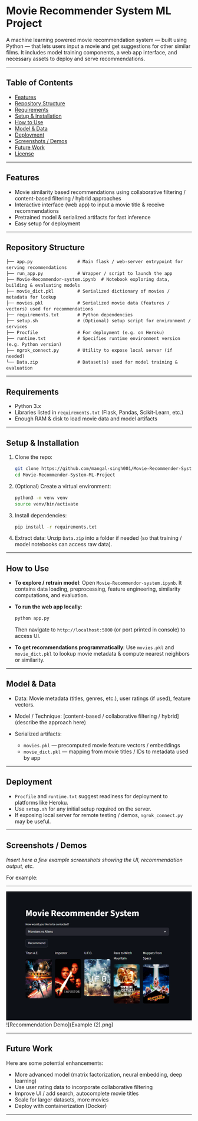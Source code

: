 # Movie Recommender System ML Project

A machine learning powered movie recommendation system — built using Python — that lets users input a movie and get suggestions for other similar films. It includes model training components, a web app interface, and necessary assets to deploy and serve recommendations.

---

## Table of Contents

* [Features](#features)
* [Repository Structure](#repository-structure)
* [Requirements](#requirements)
* [Setup & Installation](#setup--installation)
* [How to Use](#how-to-use)
* [Model & Data](#model--data)
* [Deployment](#deployment)
* [Screenshots / Demos](#screenshots--demos)
* [Future Work](#future-work)
* [License](#license)

---

## Features

* Movie similarity based recommendations using collaborative filtering / content-based filtering / hybrid approaches
* Interactive interface (web app) to input a movie title & receive recommendations
* Pretrained model & serialized artifacts for fast inference
* Easy setup for deployment

---

## Repository Structure

```
├── app.py                 # Main flask / web-server entrypoint for serving recommendations
├── run_app.py             # Wrapper / script to launch the app
├── Movie-Recommendor-system.ipynb  # Notebook exploring data, building & evaluating models
├── movie_dict.pkl         # Serialized dictionary of movies / metadata for lookup
├── movies.pkl             # Serialized movie data (features / vectors) used for recommendations
├── requirements.txt       # Python dependencies
├── setup.sh               # (Optional) setup script for environment / services
├── Procfile               # For deployment (e.g. on Heroku)
├── runtime.txt            # Specifies runtime environment version (e.g. Python version)
├── ngrok_connect.py       # Utility to expose local server (if needed)
└── Data.zip               # Dataset(s) used for model training & evaluation
```

---

## Requirements

* Python 3.x
* Libraries listed in `requirements.txt` (Flask, Pandas, Scikit-Learn, etc.)
* Enough RAM & disk to load movie data and model artifacts

---

## Setup & Installation

1. Clone the repo:

   ```sh
   git clone https://github.com/mangal-singh001/Movie-Recommender-System-ML-Project.git
   cd Movie-Recommender-System-ML-Project
   ```

2. (Optional) Create a virtual environment:

   ```sh
   python3 -m venv venv
   source venv/bin/activate
   ```

3. Install dependencies:

   ```sh
   pip install -r requirements.txt
   ```

4. Extract data:
   Unzip `Data.zip` into a folder if needed (so that training / model notebooks can access raw data).

---

## How to Use

* **To explore / retrain model**:
  Open `Movie-Recommendor-system.ipynb`. It contains data loading, preprocessing, feature engineering, similarity computations, and evaluation.

* **To run the web app locally**:

  ```sh
  python app.py
  ```

  Then navigate to `http://localhost:5000` (or port printed in console) to access UI.

* **To get recommendations programmatically**:
  Use `movies.pkl` and `movie_dict.pkl` to lookup movie metadata & compute nearest neighbors or similarity.

---

## Model & Data

* Data: Movie metadata (titles, genres, etc.), user ratings (if used), feature vectors.
* Model / Technique: \[content-based / collaborative filtering / hybrid] (describe the approach here)
* Serialized artifacts:

  * `movies.pkl` — precomputed movie feature vectors / embeddings
  * `movie_dict.pkl` — mapping from movie titles / IDs to metadata used by app

---

## Deployment

* `Procfile` and `runtime.txt` suggest readiness for deployment to platforms like Heroku.
* Use `setup.sh` for any initial setup required on the server.
* If exposing local server for remote testing / demos, `ngrok_connect.py` may be useful.

---

## Screenshots / Demos

*Insert here a few example screenshots showing the UI, recommendation output, etc.*

For example:

---

![Example UI](Example.png)
!\[Recommendation Demo]\(Example (2).png)

---

## Future Work

Here are some potential enhancements:

* More advanced model (matrix factorization, neural embedding, deep learning)
* Use user rating data to incorporate collaborative filtering
* Improve UI / add search, autocomplete movie titles
* Scale for larger datasets, more movies
* Deploy with containerization (Docker)

---

